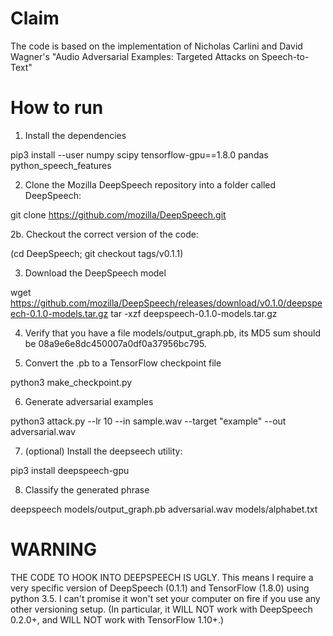 # Claim
The code is based on the implementation of Nicholas Carlini and David Wagner's "Audio Adversarial Examples: Targeted Attacks on Speech-to-Text"

# How to run

1. Install the dependencies

pip3 install --user numpy scipy tensorflow-gpu==1.8.0 pandas python_speech_features

2. Clone the Mozilla DeepSpeech repository into a folder called DeepSpeech:

git clone https://github.com/mozilla/DeepSpeech.git

2b. Checkout the correct version of the code:

(cd DeepSpeech; git checkout tags/v0.1.1)

3. Download the DeepSpeech model

wget https://github.com/mozilla/DeepSpeech/releases/download/v0.1.0/deepspeech-0.1.0-models.tar.gz
tar -xzf deepspeech-0.1.0-models.tar.gz

4. Verify that you have a file models/output_graph.pb, its MD5 sum should be
08a9e6e8dc450007a0df0a37956bc795.

5. Convert the .pb to a TensorFlow checkpoint file

python3 make_checkpoint.py

6. Generate adversarial examples

python3 attack.py --lr 10 --in sample.wav --target "example" --out adversarial.wav

7. (optional) Install the deepseech utility:

pip3 install deepspeech-gpu

8. Classify the generated phrase

deepspeech models/output_graph.pb adversarial.wav models/alphabet.txt

# WARNING

THE CODE TO HOOK INTO DEEPSPEECH IS UGLY. This means I require a
very specific version of DeepSpeech (0.1.1) and TensorFlow (1.8.0) using
python 3.5. I can't promise it won't set your computer on fire if you use
any other versioning setup. (In particular, it WILL NOT work with
DeepSpeech 0.2.0+, and WILL NOT work with TensorFlow 1.10+.)
